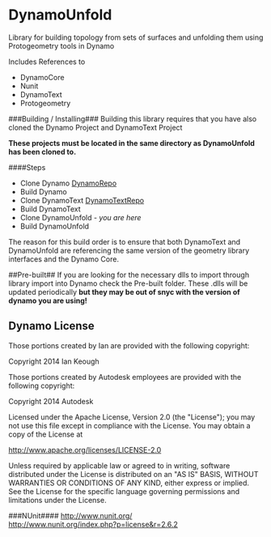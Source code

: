 DynamoUnfold
============

Library for building topology from sets of surfaces and unfolding them using Protogeometry tools in Dynamo

Includes References to
* DynamoCore
* Nunit
* DynamoText
* Protogeometry

###Building / Installing###
Building this library requires that you have also cloned the Dynamo Project and DynamoText Project

**These projects must be located in the same directory as DynamoUnfold has been cloned to.**

####Steps
- Clone Dynamo [DynamoRepo](https://github.com/DynamoDS/Dynamo)
- Build Dynamo
- Clone DynamoText [DynamoTextRepo](https://github.com/DynamoDS/DynamoText)
- Build DynamoText
- Clone DynamoUnfold - *you are here*
- Build DynamoUnfold

The reason for this build order is to ensure that both DynamoText and DynamoUnfold are referencing the same version of the geometry library interfaces and the Dynamo Core.

##Pre-built##
If you are looking for the necessary dlls to import through library import into Dynamo check the Pre-built folder. These .dlls will be updated periodically **but they may be out of snyc with the version of dynamo you are using!**

## Dynamo License ##

Those portions created by Ian are provided with the following copyright:

Copyright 2014 Ian Keough

Those portions created by Autodesk employees are provided with the following copyright:

Copyright 2014 Autodesk


Licensed under the Apache License, Version 2.0 (the "License");
you may not use this file except in compliance with the License.
You may obtain a copy of the License at

http://www.apache.org/licenses/LICENSE-2.0

Unless required by applicable law or agreed to in writing, software
distributed under the License is distributed on an "AS IS" BASIS,
WITHOUT WARRANTIES OR CONDITIONS OF ANY KIND, either express or implied.
See the License for the specific language governing permissions and
limitations under the License.


###NUnit####
http://www.nunit.org/  
http://www.nunit.org/index.php?p=license&r=2.6.2  
